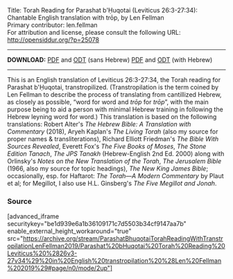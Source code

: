 <html>
<head></head>
<body>
Title: Torah Reading for Parashat b'Ḥuqotai (Leviticus 26:3-27:34): Chantable English translation with trōp, by Len Fellman<br />
Primary contributor: len.fellman<br />
For attribution and license, please consult the following URL: <a href="http://opensiddur.org/?p=25078">http://opensiddur.org/?p=25078</a>
<p />
<hr />

<strong>DOWNLOAD:</strong> 
<a href="https://archive.org/download/ParashatBhuqotaiTorahReadingWithTranstropilationLenFellman2019/Parashat%20bHuqotai%20Torah%20Reading%20Leviticus%20%2826v3-27v34%29%20in%20English%20transtropilation%20%28Len%20Fellman%202019%29%20-%20english%20only.pdf">PDF</a> and <a href="https://archive.org/download/ParashatBhuqotaiTorahReadingWithTranstropilationLenFellman2019/Parashat%20bHuqotai%20Torah%20Reading%20Leviticus%20%2826v3-27v34%29%20in%20English%20transtropilation%20%28Len%20Fellman%202019%29%20-%20english%20only.odt">ODT</a> (sans Hebrew) 
<a href="https://archive.org/download/ParashatBhuqotaiTorahReadingWithTranstropilationLenFellman2019/Parashat%20bHuqotai%20Torah%20Reading%20Leviticus%20%2826v3-27v34%29%20in%20English%20transtropilation%20%28Len%20Fellman%202019%29.pdf">PDF</a> and <a href="https://archive.org/download/ParashatBhuqotaiTorahReadingWithTranstropilationLenFellman2019/Parashat%20bHuqotai%20Torah%20Reading%20Leviticus%20%2826v3-27v34%29%20in%20English%20transtropilation%20%28Len%20Fellman%202019%29.odt">ODT</a> (with Hebrew)


<hr />

This is an English translation of Leviticus 26:3-27:34, the Torah reading for Parashat b'Ḥuqotai, transtropilized. (Transtropilation is the term coined by Len Fellman to describe the process of translating from cantillized Hebrew, as closely as possible, “word for word and <em>trōp</em> for <em>trōp</em>”, with the main purpose being to aid a person with minimal Hebrew training in following the Hebrew leyning word for word.) This translation is based on the following translations: Robert Alter's <em>The Hebrew Bible: A Translation with Commentary</em> (2018), Aryeh Kaplan's <em>The Living Torah</em> (also my source for proper names & transliterations), Richard Elliott Friedman's <em>The Bible With Sources Revealed</em>, Everett Fox's <em>The Five Books of Moses</em>, <em>The Stone Edition Tanach</em>, <em>The JPS Tanakh</em> (Hebrew-English 2nd Ed. 2000) along with Orlinsky's <em>Notes on the New Translation of the Torah</em>, <em>The Jerusalem Bible</em> (1966, also my source for topic headings), <em>The New King James Bible</em>; occasionally, esp. for Haftarot: <em>The Torah—A Modern Commentary</em> by Plaut et al; for Megillot, I also use H.L. Ginsberg's <em>The Five Megillot and Jonah</em>.

<h3>Source</h3>

[advanced_iframe securitykey="be1d939e6a1b36109171c7d5503b34cf9147aa7b" enable_external_height_workaround="true" src="https://archive.org/stream/ParashatBhuqotaiTorahReadingWithTranstropilationLenFellman2019/Parashat%20bHuqotai%20Torah%20Reading%20Leviticus%20%2826v3-27v34%29%20in%20English%20transtropilation%20%28Len%20Fellman%202019%29#page/n0/mode/2up"]

</body>
</html>
